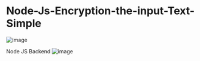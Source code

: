 # Node-Js-Encryption-the-input-Text-Simple

![image](https://github.com/user-attachments/assets/a09eaf3e-308d-4ae9-b52f-d32c44ccafcd)

Node JS
Backend
![image](https://github.com/user-attachments/assets/ff11e7f5-492b-4921-9562-1442a2181902)
